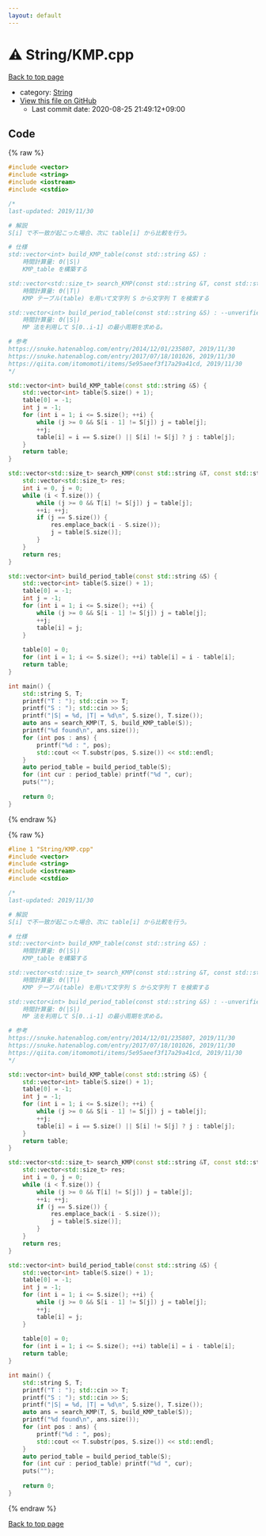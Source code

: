 ```yaml
---
layout: default
---
```


<!-- mathjax config similar to math.stackexchange -->
<script type="text/javascript" async
  src="https://cdnjs.cloudflare.com/ajax/libs/mathjax/2.7.5/MathJax.js?config=TeX-MML-AM_CHTML">
</script>
<script type="text/x-mathjax-config">
  MathJax.Hub.Config({
    TeX: { equationNumbers: { autoNumber: "AMS" }},
    tex2jax: {
      inlineMath: [ ['$','$'] ],
      processEscapes: true
    },
    "HTML-CSS": { matchFontHeight: false },
    displayAlign: "left",
    displayIndent: "2em"
  });
</script>

<script type="text/javascript" src="https://cdnjs.cloudflare.com/ajax/libs/jquery/3.4.1/jquery.min.js"></script>
<script src="https://cdn.jsdelivr.net/npm/jquery-balloon-js@1.1.2/jquery.balloon.min.js" integrity="sha256-ZEYs9VrgAeNuPvs15E39OsyOJaIkXEEt10fzxJ20+2I=" crossorigin="anonymous"></script>
<script type="text/javascript" src="../../assets/js/copy-button.js"></script>
<link rel="stylesheet" href="../../assets/css/copy-button.css" />


# :warning: String/KMP.cpp

<a href="../../index.html">Back to top page</a>

* category: <a href="../../index.html#27118326006d3829667a400ad23d5d98">String</a>
* <a href="{{ site.github.repository_url }}/blob/master/String/KMP.cpp">View this file on GitHub</a>
    - Last commit date: 2020-08-25 21:49:12+09:00




## Code

<a id="unbundled"></a>
{% raw %}
```cpp
#include <vector>
#include <string>
#include <iostream>
#include <cstdio>

/*
last-updated: 2019/11/30

# 解説
S[i] で不一致が起こった場合、次に table[i] から比較を行う。

# 仕様
std::vector<int> build_KMP_table(const std::string &S) :
	時間計算量: Θ(|S|)
	KMP_table を構築する

std::vector<std::size_t> search_KMP(const std::string &T, const std::string &S, const std::vector<int> &table) :
	時間計算量: Θ(|T|)
	KMP テーブル(table) を用いて文字列 S から文字列 T を検索する

std::vector<int> build_period_table(const std::string &S) : --unverified--
	時間計算量: Θ(|S|)
	MP 法を利用して S[0..i-1] の最小周期を求める。

# 参考
https://snuke.hatenablog.com/entry/2014/12/01/235807, 2019/11/30
https://snuke.hatenablog.com/entry/2017/07/18/101026, 2019/11/30
https://qiita.com/itomomoti/items/5e95aeef3f17a29a41cd, 2019/11/30
*/

std::vector<int> build_KMP_table(const std::string &S) {
	std::vector<int> table(S.size() + 1);
	table[0] = -1;
	int j = -1;
	for (int i = 1; i <= S.size(); ++i) {
		while (j >= 0 && S[i - 1] != S[j]) j = table[j];
		++j;
		table[i] = i == S.size() || S[i] != S[j] ? j : table[j];
	}
	return table;
}

std::vector<std::size_t> search_KMP(const std::string &T, const std::string &S, const std::vector<int> &table) {
	std::vector<std::size_t> res;
	int i = 0, j = 0;
	while (i < T.size()) {
		while (j >= 0 && T[i] != S[j]) j = table[j];
		++i; ++j;
		if (j == S.size()) {
			res.emplace_back(i - S.size());
			j = table[S.size()];
		}
	}
	return res;
}

std::vector<int> build_period_table(const std::string &S) {
	std::vector<int> table(S.size() + 1);
	table[0] = -1;
	int j = -1;
	for (int i = 1; i <= S.size(); ++i) {
		while (j >= 0 && S[i - 1] != S[j]) j = table[j];
		++j;
		table[i] = j;
	}
	
	table[0] = 0;
	for (int i = 1; i <= S.size(); ++i) table[i] = i - table[i];
	return table;
}

int main() {
	std::string S, T;
	printf("T : "); std::cin >> T;
	printf("S : "); std::cin >> S;
	printf("|S| = %d, |T| = %d\n", S.size(), T.size());
	auto ans = search_KMP(T, S, build_KMP_table(S));
	printf("%d found\n", ans.size());
	for (int pos : ans) {
		printf("%d : ", pos);
		std::cout << T.substr(pos, S.size()) << std::endl;
	}
	auto period_table = build_period_table(S);
	for (int cur : period_table) printf("%d ", cur);
	puts("");
	
	return 0;
}

```
{% endraw %}

<a id="bundled"></a>
{% raw %}
```cpp
#line 1 "String/KMP.cpp"
#include <vector>
#include <string>
#include <iostream>
#include <cstdio>

/*
last-updated: 2019/11/30

# 解説
S[i] で不一致が起こった場合、次に table[i] から比較を行う。

# 仕様
std::vector<int> build_KMP_table(const std::string &S) :
	時間計算量: Θ(|S|)
	KMP_table を構築する

std::vector<std::size_t> search_KMP(const std::string &T, const std::string &S, const std::vector<int> &table) :
	時間計算量: Θ(|T|)
	KMP テーブル(table) を用いて文字列 S から文字列 T を検索する

std::vector<int> build_period_table(const std::string &S) : --unverified--
	時間計算量: Θ(|S|)
	MP 法を利用して S[0..i-1] の最小周期を求める。

# 参考
https://snuke.hatenablog.com/entry/2014/12/01/235807, 2019/11/30
https://snuke.hatenablog.com/entry/2017/07/18/101026, 2019/11/30
https://qiita.com/itomomoti/items/5e95aeef3f17a29a41cd, 2019/11/30
*/

std::vector<int> build_KMP_table(const std::string &S) {
	std::vector<int> table(S.size() + 1);
	table[0] = -1;
	int j = -1;
	for (int i = 1; i <= S.size(); ++i) {
		while (j >= 0 && S[i - 1] != S[j]) j = table[j];
		++j;
		table[i] = i == S.size() || S[i] != S[j] ? j : table[j];
	}
	return table;
}

std::vector<std::size_t> search_KMP(const std::string &T, const std::string &S, const std::vector<int> &table) {
	std::vector<std::size_t> res;
	int i = 0, j = 0;
	while (i < T.size()) {
		while (j >= 0 && T[i] != S[j]) j = table[j];
		++i; ++j;
		if (j == S.size()) {
			res.emplace_back(i - S.size());
			j = table[S.size()];
		}
	}
	return res;
}

std::vector<int> build_period_table(const std::string &S) {
	std::vector<int> table(S.size() + 1);
	table[0] = -1;
	int j = -1;
	for (int i = 1; i <= S.size(); ++i) {
		while (j >= 0 && S[i - 1] != S[j]) j = table[j];
		++j;
		table[i] = j;
	}
	
	table[0] = 0;
	for (int i = 1; i <= S.size(); ++i) table[i] = i - table[i];
	return table;
}

int main() {
	std::string S, T;
	printf("T : "); std::cin >> T;
	printf("S : "); std::cin >> S;
	printf("|S| = %d, |T| = %d\n", S.size(), T.size());
	auto ans = search_KMP(T, S, build_KMP_table(S));
	printf("%d found\n", ans.size());
	for (int pos : ans) {
		printf("%d : ", pos);
		std::cout << T.substr(pos, S.size()) << std::endl;
	}
	auto period_table = build_period_table(S);
	for (int cur : period_table) printf("%d ", cur);
	puts("");
	
	return 0;
}

```
{% endraw %}

<a href="../../index.html">Back to top page</a>

